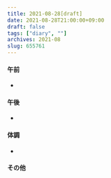 ```yaml
---
title: 2021-08-28[draft]
date: 2021-08-28T21:00:00+09:00
draft: false
tags: ["diary", ""]
archives: 2021-08
slug: 655761
---
```

#### 午前
- 
#### 午後
- 
#### 体調
- 
#### その他